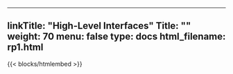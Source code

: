 
---
linkTitle: "High-Level Interfaces"
Title: ""
weight: 70
menu: false
type: docs
html_filename: rp1.html
---

{{< blocks/htmlembed >}}